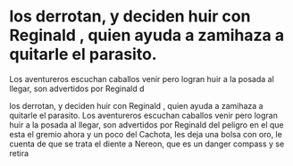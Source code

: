 # los derrotan, y deciden huir con Reginald , quien ayuda a zamihaza a quitarle el parasito.
Los aventureros escuchan caballos venir pero logran huir a la posada
al llegar, son advertidos por Reginald d

los derrotan, y deciden huir con Reginald , quien ayuda a zamihaza a quitarle el parasito.
Los aventureros escuchan caballos venir pero logran huir a la posada
al llegar, son advertidos por Reginald del peligro en el que esta el gremio ahora y un poco del Cachota, les deja una bolsa con oro, 
 le cuenta de que se trata el diente a Nereon, que  es un danger compass y se retira


